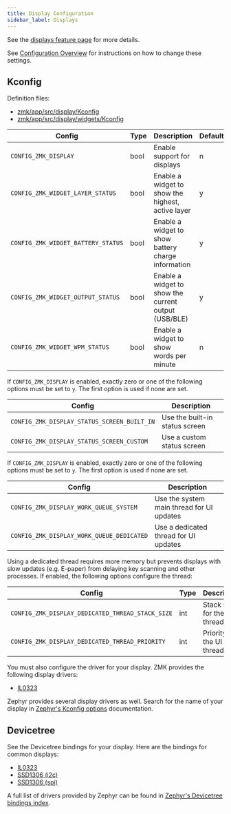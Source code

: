 ```yaml
---
title: Display Configuration
sidebar_label: Displays
---
```


See the [displays feature page](../features/displays.md) for more details.

See [Configuration Overview](index.md) for instructions on how to change these settings.

## Kconfig

Definition files:

- [zmk/app/src/display/Kconfig](https://github.com/zmkfirmware/zmk/blob/main/app/src/display/Kconfig)
- [zmk/app/src/display/widgets/Kconfig](https://github.com/zmkfirmware/zmk/blob/main/app/src/display/widgets/Kconfig)

| Config                             | Type | Description                                          | Default |
| ---------------------------------- | ---- | ---------------------------------------------------- | ------- |
| `CONFIG_ZMK_DISPLAY`               | bool | Enable support for displays                          | n       |
| `CONFIG_ZMK_WIDGET_LAYER_STATUS`   | bool | Enable a widget to show the highest, active layer    | y       |
| `CONFIG_ZMK_WIDGET_BATTERY_STATUS` | bool | Enable a widget to show battery charge information   | y       |
| `CONFIG_ZMK_WIDGET_OUTPUT_STATUS`  | bool | Enable a widget to show the current output (USB/BLE) | y       |
| `CONFIG_ZMK_WIDGET_WPM_STATUS`     | bool | Enable a widget to show words per minute             | n       |

If `CONFIG_ZMK_DISPLAY` is enabled, exactly zero or one of the following options must be set to `y`. The first option is used if none are set.

| Config                                      | Description                    |
| ------------------------------------------- | ------------------------------ |
| `CONFIG_ZMK_DISPLAY_STATUS_SCREEN_BUILT_IN` | Use the built-in status screen |
| `CONFIG_ZMK_DISPLAY_STATUS_SCREEN_CUSTOM`   | Use a custom status screen     |

If `CONFIG_ZMK_DISPLAY` is enabled, exactly zero or one of the following options must be set to `y`. The first option is used if none are set.

| Config                                    | Description                               |
| ----------------------------------------- | ----------------------------------------- |
| `CONFIG_ZMK_DISPLAY_WORK_QUEUE_SYSTEM`    | Use the system main thread for UI updates |
| `CONFIG_ZMK_DISPLAY_WORK_QUEUE_DEDICATED` | Use a dedicated thread for UI updates     |

Using a dedicated thread requires more memory but prevents displays with slow updates (e.g. E-paper) from delaying key scanning and other processes. If enabled, the following options configure the thread:

| Config                                           | Type | Description                  | Default |
| ------------------------------------------------ | ---- | ---------------------------- | ------- |
| `CONFIG_ZMK_DISPLAY_DEDICATED_THREAD_STACK_SIZE` | int  | Stack size for the UI thread | 2048    |
| `CONFIG_ZMK_DISPLAY_DEDICATED_THREAD_PRIORITY`   | int  | Priority for the UI thread   | 5       |

You must also configure the driver for your display. ZMK provides the following display drivers:

- [IL0323](https://github.com/zmkfirmware/zmk/blob/main/app/drivers/display/Kconfig.il0323)

Zephyr provides several display drivers as well. Search for the name of your display in [Zephyr's Kconfig options](https://docs.zephyrproject.org/latest/kconfig.html) documentation.

## Devicetree

See the Devicetree bindings for your display. Here are the bindings for common displays:

- [IL0323](https://github.com/zmkfirmware/zmk/blob/main/app/dts/bindings/display/gooddisplay%2Cil0323.yaml)
- [SSD1306 (i2c)](https://docs.zephyrproject.org/latest/build/dts/api/bindings/display/solomon,ssd1306fb-i2c.html)
- [SSD1306 (spi)](https://docs.zephyrproject.org/latest/build/dts/api/bindings/display/solomon,ssd1306fb-spi.html)

A full list of drivers provided by Zephyr can be found in [Zephyr's Devicetree bindings index](https://docs.zephyrproject.org/latest/build/dts/api/bindings.html).
